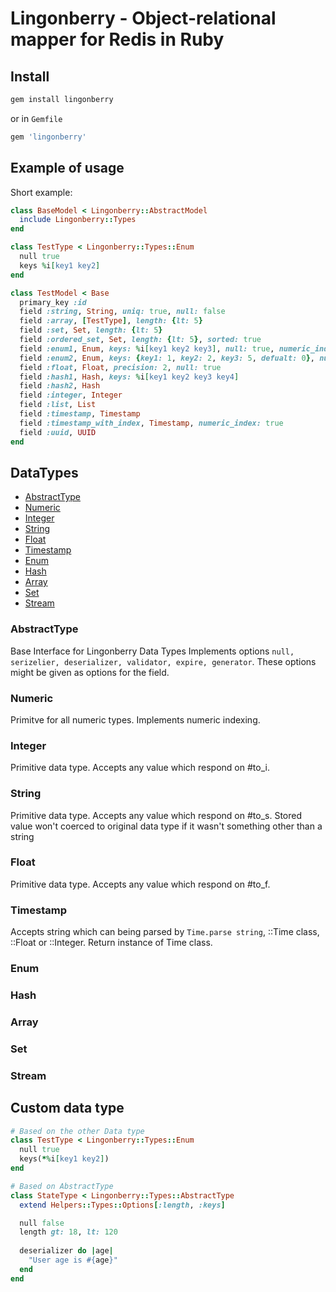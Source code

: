 # Lingonberry - Object-relational mapper for Redis in Ruby

## Install


```bash
gem install lingonberry
```

or in `Gemfile` 

```ruby
gem 'lingonberry'
```

## Example of usage

Short example:

```ruby
class BaseModel < Lingonberry::AbstractModel
  include Lingonberry::Types
end

class TestType < Lingonberry::Types::Enum
  null true
  keys %i[key1 key2]
end

class TestModel < Base
  primary_key :id
  field :string, String, uniq: true, null: false
  field :array, [TestType], length: {lt: 5}
  field :set, Set, length: {lt: 5}
  field :ordered_set, Set, length: {lt: 5}, sorted: true
  field :enum1, Enum, keys: %i[key1 key2 key3], null: true, numeric_index: true
  field :enum2, Enum, keys: {key1: 1, key2: 2, key3: 5, defualt: 0}, null: false
  field :float, Float, precision: 2, null: true
  field :hash1, Hash, keys: %i[key1 key2 key3 key4]
  field :hash2, Hash
  field :integer, Integer
  field :list, List
  field :timestamp, Timestamp
  field :timestamp_with_index, Timestamp, numeric_index: true
  field :uuid, UUID
end
```

## DataTypes

  - [AbstractType](#abstracttype)
  - [Numeric](#numeric)
  - [Integer](#integer)
  - [String](#string)
  - [Float](#float)
  - [Timestamp](#timestamp)
  - [Enum](#enum)
  - [Hash](#hash)
  - [Array](#array)
  - [Set](#set)
  - [Stream](#stream)

### AbstractType
Base Interface for Lingonberry Data Types
Implements options `null, serizelier, deserializer, validator, expire, generator`. These options might be given as options for the field.


### Numeric
Primitve for all numeric types. Implements numeric indexing.

### Integer
Primitive data type. Accepts any value which respond on #to_i.
### String
Primitive data type. Accepts any value which respond on #to_s. 
Stored value won't coerced to original data type if it wasn't something other than a string
### Float
Primitive data type. Accepts any value which respond on #to_f.
### Timestamp
Accepts string which can being parsed by `Time.parse string`, ::Time class, ::Float or ::Integer.
Return instance of Time class.
### Enum
### Hash
### Array
### Set
### Stream

## Custom data type

```ruby
# Based on the other Data type
class TestType < Lingonberry::Types::Enum
  null true
  keys(*%i[key1 key2])
end

# Based on AbstractType
class StateType < Lingonberry::Types::AbstractType
  extend Helpers::Types::Options[:length, :keys]

  null false
  length gt: 18, lt: 120
  
  deserializer do |age| 
    "User age is #{age}"
  end
end
```
